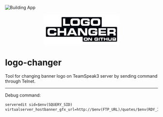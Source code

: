 ![Building App](https://github.com/ovitente/logo-changer/workflows/Building%20App/badge.svg)

<p align="center">
<img src="logo-main.png">
</p>

# logo-changer
Tool for changing banner logo on TeamSpeak3 server by sending command through Telnet.

---
Debug command:  
```
serveredit sid=$env(SQUERY_SID) virtualserver_hostbanner_gfx_url=http://$env(FTP_URL)/quotes/$env(RDY_IMG)\r\n"
```
